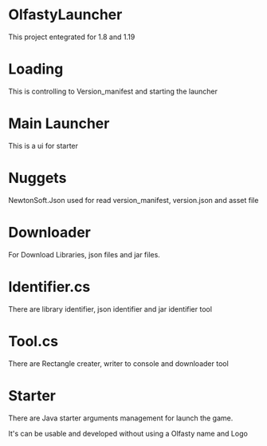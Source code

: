 # OlfastyLauncher
This project entegrated for 1.8 and 1.19

# Loading
This is controlling to Version_manifest and starting the launcher

# Main Launcher
This is a ui for starter

# Nuggets
NewtonSoft.Json used for read version_manifest, version.json and asset file

# Downloader
For Download Libraries, json files and jar files.

# Identifier.cs
There are library identifier, json identifier and jar identifier tool

# Tool.cs
There are Rectangle creater, writer to console and downloader tool

# Starter
There are Java starter arguments management for launch the game.

It's can be usable and developed without using a Olfasty name and Logo

